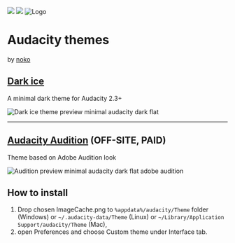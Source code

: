 [![](http://example.com/path/image)](#)
<a href="#"><img src="https://raw.githubusercontent.com/TheRockyDoo/audacity-themes/master/previews/logo.png" /></a>
![](# "Logo")
# Audacity themes
by [noko](https://gumroad.com/noko)
## [Dark ice](https://github.com/TheRockyDoo/audacity-themes/tree/master/dark-ice)
A minimal dark theme for Audacity 2.3+

![Dark ice theme preview minimal audacity dark flat](https://raw.githubusercontent.com/TheRockyDoo/audacity-themes/master/previews/dark_ice.png)

---
## [Audacity Audition](http://gum.co/audacityaudition) (OFF-SITE, PAID)
Theme based on Adobe Audition look

![Audition preview minimal audacity dark flat adobe audition](https://raw.githubusercontent.com/TheRockyDoo/audacity-themes/master/previews/audition.png)

## How to install
1. Drop chosen ImageCache.png to `%appdata%/audacity/Theme` folder (Windows) or `~/.audacity-data/Theme` (Linux) or `~/Library/Application Support/audacity/Theme` (Mac),
1. open Preferences and choose Custom theme under Interface tab.
